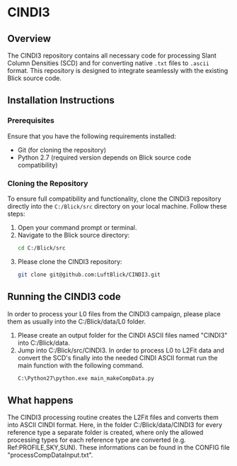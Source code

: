 # CINDI3

## Overview
The CINDI3 repository contains all necessary code for processing Slant Column Densities (SCD) and for converting native `.txt` files to `.ascii` format. This repository is designed to integrate seamlessly with the existing Blick source code.

## Installation Instructions

### Prerequisites
Ensure that you have the following requirements installed:
- Git (for cloning the repository)
- Python 2.7 (required version depends on Blick source code compatibility)

### Cloning the Repository
To ensure full compatibility and functionality, clone the CINDI3 repository directly into the `C:/Blick/src` directory on your local machine. Follow these steps:
1. Open your command prompt or terminal.
2. Navigate to the Blick source directory:
   ```bash
   cd C:/Blick/src
3. Please clone the CINDI3 repository:
   ```bash
   git clone git@github.com:LuftBlick/CINDI3.git

## Running the CINDI3 code
In order to process your L0 files from the CINDI3 campaign, please place them as usually into the C:/Blick/data/L0 folder. 
1. Please create an output folder for the CINDI ASCII files named "CINDI3" into C:/Blick/data.
2. Jump into C:/Blick/src/CINDI3. In order to process L0 to L2Fit data and convert the SCD's finally into the needed CINDI ASCII format run the main function with the following command.
    ```bash
    C:\Python27\python.exe main_makeCompData.py

## What happens
The CINDI3 processing routine creates the L2Fit files and converts them into ASCII CINDI format. Here, in the folder C:/Blick/data/CINDI3 for every reference type a separate folder is created, where only the allowed processing types for each reference type are converted (e.g. Ref:PROFILE,SKY,SUN). These informations can be found in the CONFIG file "processCompDataInput.txt".
